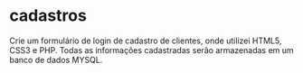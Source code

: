 # cadastros
Crie um formulário de login de cadastro de clientes, onde utilizei HTML5, CSS3 e PHP. Todas as informações cadastradas serão armazenadas em um banco de dados MYSQL.
